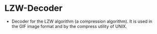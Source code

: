 # LZW-Decoder
* Decoder for the LZW algorithm (a compression algorithm). It is used in the GIF image format and by the compress utility of UNIX.
